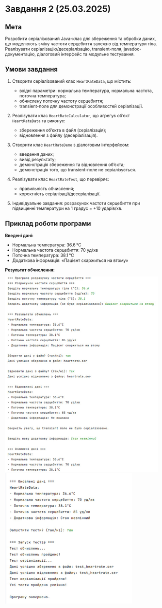 # Завдання 2 (25.03.2025)

## Мета
Розробити серіалізований Java-клас для збереження та обробки даних, що моделюють зміну частоти серцебиття залежно від температури тіла. Реалізувати серіалізацію/десеріалізацію, transient-поля, javadoc-документацію, діалоговий інтерфейс та модульне тестування.

## Умови завдання

1. Створити серіалізований клас `HeartRateData`, що містить:
    - вхідні параметри: нормальна температура, нормальна частота, поточна температура;
    - обчислену поточну частоту серцебиття;
    - transient-поле для демонстрації особливостей серіалізації.

2. Реалізувати клас `HeartRateCalculator`, що агрегує об’єкт `HeartRateData` та виконує:
    - збереження об’єкта в файл (серіалізація);
    - відновлення з файлу (десеріалізація).

3. Створити клас `HeartRateDemo` з діалоговим інтерфейсом:
    - введення даних;
    - вивід результату;
    - демонстрація збереження та відновлення об’єкта;
    - демонстрація того, що transient-поле не серіалізується.

4. Реалізувати клас `HeartRateTest`, що перевіряє:
    - правильність обчислення;
    - коректність серіалізації/десеріалізації.

5. Індивідуальне завдання: розрахунок частоти серцебиття при підвищенні температури на 1 градус = +10 ударів/хв.

## Приклад роботи програми

**Введені дані:**
- Нормальна температура: 36.6 °C
- Нормальна частота серцебиття: 70 уд/хв
- Поточна температура: 38.1 °C
- Додаткова інформація: «Пацієнт скаржиться на втому»

**Результат обчислення:**

![2.2.jpg](2.2.jpg) ![2.1.jpg](2.1.jpg)
